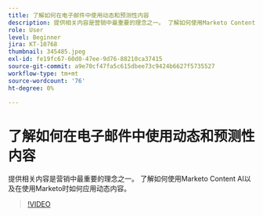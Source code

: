 ```yaml
---
title: 了解如何在电子邮件中使用动态和预测性内容
description: 提供相关内容是营销中最重要的理念之一。 了解如何使用Marketo Content AI以及在使用Marketo时如何应用动态内容。
role: User
level: Beginner
jira: KT-10768
thumbnail: 345485.jpeg
exl-id: fe19fc67-60d0-47ee-9d76-88210ca37415
source-git-commit: a9e70cf47fa5c615dbee73c9424b6627f5735527
workflow-type: tm+mt
source-wordcount: '76'
ht-degree: 0%

---
```


# 了解如何在电子邮件中使用动态和预测性内容

提供相关内容是营销中最重要的理念之一。 了解如何使用Marketo Content AI以及在使用Marketo时如何应用动态内容。

>[!VIDEO](https://video.tv.adobe.com/v/345485/?quality=12&learn=on)
